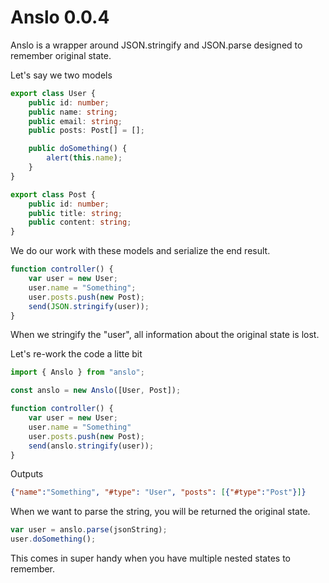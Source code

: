 # Anslo 0.0.4

Anslo is a wrapper around JSON.stringify and JSON.parse designed to remember original state.

Let's say we two models
```ts
export class User {
    public id: number;
    public name: string;
    public email: string;
    public posts: Post[] = [];

    public doSomething() {
        alert(this.name);
    }
}

export class Post {
    public id: number;
    public title: string;
    public content: string;
}
```

We do our work with these models and serialize the end result.
```ts
function controller() {
    var user = new User;
    user.name = "Something";
    user.posts.push(new Post);
    send(JSON.stringify(user));
}
```
When we stringify the "user", all information about the original state is lost.

Let's re-work the code a litte bit
```ts
import { Anslo } from "anslo";

const anslo = new Anslo([User, Post]);

function controller() {
    var user = new User;
    user.name = "Something"
    user.posts.push(new Post);
    send(anslo.stringify(user));
}
```
Outputs
```json
{"name":"Something", "#type": "User", "posts": [{"#type":"Post"}]}
```

When we want to parse the string, you will be returned the original state.
```ts
var user = anslo.parse(jsonString);
user.doSomething();
```

This comes in super handy when you have multiple nested states to remember.